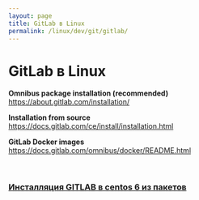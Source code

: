 ```yaml
---
layout: page
title: GitLab в Linux
permalink: /linux/dev/git/gitlab/
---
```


# GitLab в Linux


**Omnibus package installation (recommended)**  
https://about.gitlab.com/installation/


**Installation from source**  
https://docs.gitlab.com/ce/install/installation.html


**GitLab Docker images**  
https://docs.gitlab.com/omnibus/docker/README.html


<br/>

### [Инсталляция GITLAB в centos 6 из пакетов](/linux/dev/git/gitlab/centos/6/)

